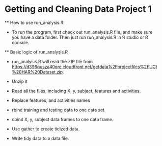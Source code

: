 # Getting and Cleaning Data Project 1

** How to use run_analysis.R

- To run the program, first check out run_analysis.R file, and make sure you have a data folder. Then just run run_analysis.R in R studio or R console.


** Basic logic of run_analysis.R

- run_analysis.R will read the ZIP file from https://d396qusza40orc.cloudfront.net/getdata%2Fprojectfiles%2FUCI%20HAR%20Dataset.zip.

- Unzip it

- Read all the files, including X, y, subject, features and activities.

- Replace features, and activities names

- rbind training and testing data to one data set.

- cbind X, y, subject data frames to one data frame.

- Use gather to create tidized data.

- Write tidy data to a data file.
